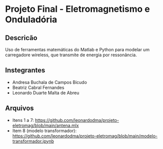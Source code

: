 # Projeto Final - Eletromagnetismo e Onduladória

## Descricão
Uso de ferramentas matemáticas do Matlab e Python para modelar um carregadore wireless, que transmite de energia por ressonância.

## Instegrantes
* Andresa Buchala de Campos Bicudo
* Beatriz Cabral Fernandes
* Leonardo Duarte Malta de Abreu

## Arquivos
* Itens 1 a 7: <https://github.com/leonardodma/projeto-eletromag/blob/main/antena.mlx>
* Item 8 (modelo transformador): <https://github.com/leonardodma/projeto-eletromag/blob/main/modelo-transformador.ipynb>
